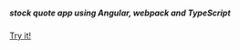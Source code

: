 ##### stock quote app using Angular, webpack and TypeScript

[Try it!](https://stock-quotes-1.herokuapp.com/)
